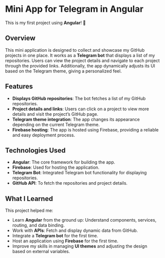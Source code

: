 # Mini App for Telegram in Angular

This is my first project using **Angular**! 🎉

## Overview

This mini application is designed to collect and showcase my GitHub projects in one place. It works as a **Telegram bot** that displays a list of my repositories. Users can view the project details and navigate to each project through the provided links. Additionally, the app dynamically adjusts its UI based on the Telegram theme, giving a personalized feel.

## Features

- **Displays GitHub repositories**: The bot fetches a list of my GitHub repositories.
- **Project details and links**: Users can click on a project to view more details and visit the project’s GitHub page.
- **Telegram theme integration**: The app changes its appearance depending on the current Telegram theme.
- **Firebase hosting**: The app is hosted using Firebase, providing a reliable and easy deployment process.

## Technologies Used

- **Angular**: The core framework for building the app.
- **Firebase**: Used for hosting the application.
- **Telegram Bot**: Integrated Telegram bot functionality for displaying repositories.
- **GitHub API**: To fetch the repositories and project details.

## What I Learned

This project helped me:

- Learn **Angular** from the ground up: Understand components, services, routing, and data binding.
- Work with **APIs**: Fetch and display dynamic data from GitHub.
- Integrate a **Telegram bot** for the first time.
- Host an application using **Firebase** for the first time.
- Improve my skills in managing **UI themes** and adjusting the design based on external variables.

